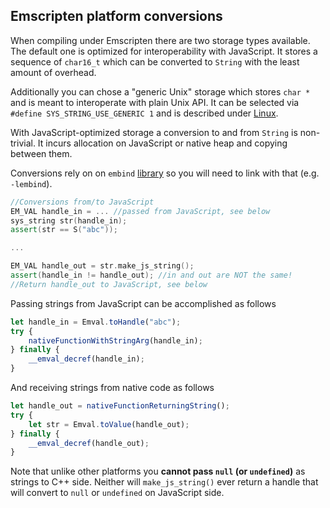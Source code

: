 ## Emscripten platform conversions

When compiling under Emscripten there are two storage types available. The default one is optimized for interoperability with JavaScript. It stores a sequence of `char16_t` which can be converted to `String` with the least amount of overhead. 

Additionally you can chose a "generic Unix" storage which stores `char *` and is meant to interoperate with plain Unix API. It can be selected via `#define SYS_STRING_USE_GENERIC 1` and is described under [Linux](Linux.md).

With JavaScript-optimized storage a conversion to and from `String` is non-trivial. It incurs allocation on JavaScript or native heap and copying between them. 

Conversions rely on on `embind` [library](https://emscripten.org/docs/porting/connecting_cpp_and_javascript/embind.html) so you will need to link with that (e.g. `-lembind`).


```cpp
//Conversions from/to JavaScript
EM_VAL handle_in = ... //passed from JavaScript, see below
sys_string str(handle_in);
assert(str == S("abc"));

...

EM_VAL handle_out = str.make_js_string();
assert(handle_in != handle_out); //in and out are NOT the same!
//Return handle_out to JavaScript, see below
```

Passing strings from JavaScript can be accomplished as follows

```javascript
let handle_in = Emval.toHandle("abc");
try {
    nativeFunctionWithStringArg(handle_in);
} finally {
    __emval_decref(handle_in);
}
```

And receiving strings from native code as follows

```javascript
let handle_out = nativeFunctionReturningString();
try {
    let str = Emval.toValue(handle_out);
} finally {
    __emval_decref(handle_out);
}
```

Note that unlike other platforms you **cannot pass `null` (or `undefined`)** as strings to C++ side. Neither will `make_js_string()` ever return a handle that will convert to `null` or `undefined` on JavaScript side.



